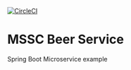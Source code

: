 [![CircleCI](https://circleci.com/gh/andriewski/mssc-beer-service.svg?style=svg)](https://circleci.com/gh/andriewski/mssc-beer-service)
# MSSC Beer Service

Spring Boot Microservice example